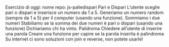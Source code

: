 Esercizio di oggi:
nome repo: js-paliedispari
Pari e Dispari
L’utente sceglie pari o dispari e inserisce un numero da 1 a 5.
Generiamo un numero random (sempre da 1 a 5) per il computer (usando una funzione).
Sommiamo i due numeri
Stabiliamo se la somma dei due numeri è pari o dispari (usando una funzione)
Dichiariamo chi ha vinto.
Palidroma
Chiedere all’utente di inserire una parola
Creare una funzione per capire se la parola inserita è palindroma
Su internet ci sono soluzioni con join e reverse, non potete usarle!
